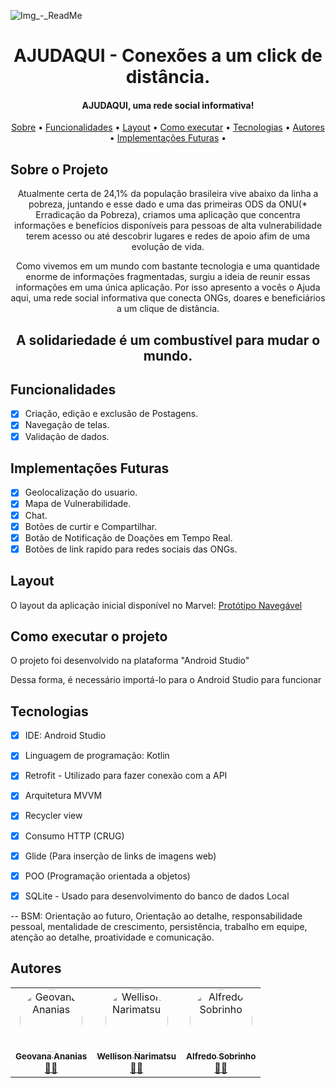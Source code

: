 
![Img_-_ReadMe](https://user-images.githubusercontent.com/93824520/162472383-7cb10a8d-a9c4-42f9-9cf4-4d4728eacedc.png)



<h1 align="center"> AJUDAQUI - Conexões a um click de distância. </h1>
  
  <h4 align="center"> 
	AJUDAQUI, uma rede social informativa!
</h4>
	
	
 <p align="center">
 <a href="#-sobre-o-projeto">Sobre</a> •
 <a href="#-funcionalidades">Funcionalidades</a> •
 <a href="#-layout">Layout</a> • 
 <a href="#-como-executar-o-projeto">Como executar</a> • 
 <a href="#-tecnologias">Tecnologias</a> • 
 <a href="#-autores">Autores</a> • 
 <a href="#-Implementações-futuras">Implementações Futuras</a> • 
</p>
	
	
</h4>

<a id="-sobre-o-projeto"></a>

## Sobre o Projeto
<p align="center"> 
   Atualmente certa de 24,1% da população brasileira vive abaixo da linha a pobreza, juntando e esse dado 
  e uma das primeiras ODS da ONU(* Erradicação da Pobreza), criamos uma aplicação que concentra informações e
  benefícios disponíveis para pessoas de alta vulnerabilidade terem acesso ou até descobrir lugares e redes de apoio afim 
de uma evolução de vida.
</p>
<p align="center"> 
	Como vivemos em um mundo com bastante
 tecnologia e uma quantidade enorme de informações fragmentadas, surgiu a ideia de reunir essas informações em
 uma única aplicação. Por isso apresento 
a vocês o Ajuda aqui, uma rede social informativa que conecta ONGs, doares e beneficiários a um 
clique de distância. 
	</p>
<h2 align="center"> 
          A solidariedade é um combustível para mudar o mundo.
     </h2>


<a id="-funcionalidades"></a>

## Funcionalidades

- [x] Criação, edição e exclusão de Postagens.
- [x] Navegação de telas.
- [x] Validação de dados.

## Implementações Futuras

- [x] Geolocalização do usuario.
- [x] Mapa de Vulnerabilidade.
- [x] Chat. 
- [x] Botões de curtir e Compartilhar.
- [x] Botão de Notificação de Doações em Tempo Real.
- [x] Botões de link rapido para redes sociais das ONGs. 

<a id="-layout"></a>

## Layout

O layout da aplicação inicial disponível no Marvel:
[Protótipo Navegável](https://marvelapp.com/prototype/90418ga/screen/85662155)


<a id="-como-executar-o-projeto"></a>

## Como executar o projeto

O projeto foi desenvolvido na plataforma "Android Studio" 

Dessa forma, é necessário importá-lo para o Android Studio para funcionar

<a id="-tecnologias"></a>

## Tecnologias

- [x] IDE: Android Studio 
- [x] Linguagem de programação: Kotlin
- [x] Retrofit - Utilizado para fazer conexão com a API 
- [x] Arquitetura MVVM
- [x] Recycler view
- [x] Consumo HTTP (CRUG)
- [x] Glide (Para inserção de links de imagens web)
- [x] POO (Programação orientada a objetos)
- [x] SQLite - Usado para desenvolvimento do banco de dados Local


-- BSM: Orientação ao futuro, Orientação ao detalhe, responsabilidade pessoal, mentalidade de crescimento, persistência, trabalho em equipe, atenção ao detalhe, proatividade e comunicação.

<a id="-autores"></a>

## Autores

<table>
  <tr>
    <td align="center"><a href="https://www.linkedin.com/in/geovana-ananias-095a8b192/"><img style="border-radius: 50%;" src="https://user-images.githubusercontent.com/99733359/162478386-8215fa0e-2d68-4735-bcf7-134f251b26f7.jpeg" width="100px;" alt="Geovana Ananias"/><br /><sub><b>Geovana Ananias</b></sub></a><br /><a href="https://github.com/geovanaAnani" title="Desenvolvedor FullStack Mobile Jr.">👨‍🚀</a></td>
    <td align="center"><a href="https://www.linkedin.com/in/wellison-sadao-narimatsu-a00788129/"><img style="border-radius: 50%;" src="https://user-images.githubusercontent.com/99733359/162479106-98e2192d-70a0-4767-84f8-27b3d7fb26bd.jpeg" width="100px;" alt="Wellison Narimatsu"/><br /><sub><b>Wellison Narimatsu</b></sub></a><br /><a href="https://github.com/wellnarimatsu" title="Desenvolvedor FullStack Mobile Jr.">👨‍🚀</a></td>
    <td align="center"><a href="https://www.linkedin.com/in/alfredo-pereira-sobrinho-07ab15225/"><img style="border-radius: 50%;" src="https://user-images.githubusercontent.com/99733359/162478877-baba1b22-e133-4eed-98b8-066c1531cfc9.jpg" width="100px;" alt="Alfredo Sobrinho"/><br /><sub><b>Alfredo Sobrinho</b></sub></a><br /><a href="https://github.com/AlfredoSobrinho" title="Desenvolvedor FullStack Mobile Jr.">👨‍🚀</a></td>
    
  </tr>
  </table>
